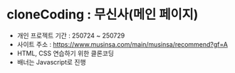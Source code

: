 # cloneCoding : 무신사(메인 페이지)
- 개인 프로젝트 기간 : 250724 ~ 250729
- 사이트 주소 : https://www.musinsa.com/main/musinsa/recommend?gf=A
- HTML, CSS 연습하기 위한 클론코딩
- 배너는 Javascript로 진행
